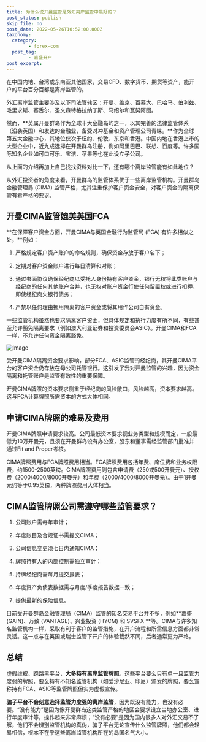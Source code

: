 ```yaml
---
title: 为什么说开曼监管是外汇离岸监管中最好的？
post_status: publish
skip_file: no
post_date: 2022-05-26T10:52:00.000Z
taxonomy:
  category:
        - forex-com
  post_tag:
        - 嘉盛开户
post_excerpt: 
---
```

在中国内地、台湾或东南亚其他国家，交易CFD、数字货币、期货等资产，能开户的平台百分百都是离岸监管的。

外汇离岸监管主要涉及以下司法管辖区：开曼、维京、百慕大、巴哈马、伯利兹、毛里求斯、塞舌尔、圣文森特格拉纳丁斯、马绍尔和瓦努阿图。

然而，**英属开曼群岛作为全球十大金融岛屿之一，以其完善的法律监管体系（沿袭英国）和发达的金融业，备受对冲基金和资产管理公司青睐。**作为全球第五大金融中心，其地位仅次于纽约、伦敦、东京和香港。中国内地在香港上市的大型企业中，近九成选择在开曼群岛注册，例如阿里巴巴、联想、百度等。许多国际知名企业如可口可乐、宝洁、苹果等也在此设立子公司。

从上面的介绍再加上自己找找资料对比一下，还有哪个离岸监管能有如此地位？

从外汇投资者的角度来看，开曼群岛的监管体系优于一些离岸监管机构。开曼群岛金融管理局 (CIMA) 监管严格，尤其注重保护客户资金安全，对客户资金的隔离保管有着严格的要求。

## 开曼CIMA监管媲美英国FCA

**在保障客户资金方面，开曼CIMA与英国金融行为监管局 (FCA) 有许多相似之处，**例如：

1. 严格规定客户资产账户的命名规则，确保资金存放于客户名下；

1. 定期对客户资金账户进行每日清算和对账；

1. 通过书面协议确保经纪商以受托人身份持有客户资金，银行无权将此类账户与经纪商的任何其他账户合并，也无权对账户资金行使任何留置权或进行扣押，即使经纪商欠银行债务；

1. 严禁以任何理由挪用隔离的客户资金或将其用作公司自有资金。

一些监管机构虽然也要求隔离客户资金，但具体规定和执行力度有所不同，有些甚至允许豁免隔离要求（例如澳大利亚证券和投资委员会ASIC）。开曼CIMA和FCA一样，不允许任何资金隔离豁免。

![Image](https://prod-files-secure.s3.us-west-2.amazonaws.com/39ed1227-6d7d-4570-be36-9ccd4a2c4241/bd849744-3fcb-4a37-8312-357962c8f065/image.png?X-Amz-Algorithm=AWS4-HMAC-SHA256&X-Amz-Content-Sha256=UNSIGNED-PAYLOAD&X-Amz-Credential=ASIAZI2LB466ZZDL6ZCB%2F20251009%2Fus-west-2%2Fs3%2Faws4_request&X-Amz-Date=20251009T161422Z&X-Amz-Expires=3600&X-Amz-Security-Token=IQoJb3JpZ2luX2VjED8aCXVzLXdlc3QtMiJIMEYCIQCSSNX7SiTUKm8%2BRU05sEVdhPgAgMqGmPpStF6iMlZnawIhAOQMr0yEARqkdo1RN4IfUOCfwj%2BN0th5K%2FgGjppUiNC3KogECNj%2F%2F%2F%2F%2F%2F%2F%2F%2F%2FwEQABoMNjM3NDIzMTgzODA1IgzlmyuaNGHal%2B%2FLwMkq3AMSaqtFdFT0CqFFxyp6Ure3oBuaPSJZ2pKOHvKu8Hqybo1KMDAqsv2T8OHJXIRVTx2DWLNxMJbZYebLkBWLmzj%2FOh0Rh959ZbCc2M54%2BIHZXRE40VqHp4mT4RYZ0EMtcrMIj0AwvHYMMoT2yJd35cRQ%2FaX8EMyQEoyi31gECN3DjxmjS%2B1F4DMg%2BtXDPIa4hxkZCF%2BKq0hEP0k%2FSaWhVFTunQVYn1%2Bx%2BcoKLAeAnWhmtW50%2F4jyrqi89%2B%2F5IBBanO%2BHdkqkhfo9Gh5CPsF03Zu8osmdfwzbIsjr11vzqTvKWrAq%2BlcYvOrrVBxDo%2B9az1rdK4fMhYWRromhwm59%2B5S7akxzM8qJFpbZYDKgAAChC2aA1sS%2BUVPyFeuDIV5%2B0s5xPNpU%2FgyORm%2Bhdf7n9dIke%2B51P5s7e2WGblmYBuLoVMOp7PRSPaH1dVh4eA7w9IsYewbdLTDYxLLHKEGbVJlRW%2B%2BX9qAPixr1nNdduspKwiJ3k0n%2FA5pkFC35Hi%2FhsUSJ8Xi5KgIH609QDkHmMUBLOHpes0knpStf6XBkbwM%2B98VHLOjLlg2cP6DsAJzAPB8XE9aTU08w%2BKX0MaUPfipypreJgfYdHRRYNLHbp1ecltXDuXTPLKLyZPZZuzD9kZ%2FHBjqkAWrtBH9UTjqFI86ij%2FoKAHarsNqI8qPoBkLTlWHHSHLhGWr00a1yVBDh4jPpwfakWUqnq0XDq68GPvyKoQKFPM1cwSxpDjytbXzwoo5jhDh%2BCLoiF19gi5DjLsiGS%2Fh7%2B4AFxNRkNE7hYtmdjZCwEYslJ8Vb9WUCfhcyq9nrZwf8gJpVjN9Qqcq6V1z8mHeEXWMxQ6cdTUuQfVlHMBM2%2F8JPdKER&X-Amz-Signature=9f2ddaf05ed68c36ba5340579b07aa9147190e4e0d5c32d31f3e1dfa340ac969&X-Amz-SignedHeaders=host&x-amz-checksum-mode=ENABLED&x-id=GetObject)

受开曼CIMA隔离资金要求影响，部分FCA、ASIC监管的经纪商，其开曼CIMA平台的客户资金仍存放在母公司托管银行。这引发了我对开曼监管的兴趣，因为资金隔离和托管账户是监管有效性的重要保障。

开曼CIMA牌照的资本要求侧重于经纪商的风险敞口，风险越高，资本要求越高。这与FCA计算牌照所需资本的方式大体相同。

## **申请CIMA牌照的难易及费用**

开曼CIMA牌照申请要求较高。公司最低资本要求视业务类型和规模而定，一般最低为10万开曼元，且须在开曼群岛设有办公室，股东和董事需经监管部门批准并通过Fit and Proper考核。

CIMA牌照费用与FCA牌照费用相当。FCA牌照费用包括年费、席位费和业务权限费，约1500-2500英镑。CIMA牌照费用则包含申请费（250或500开曼元）、授权费（2000/4000/8000开曼元）和年费（2000/4000/8000开曼元）。由于1开曼元约等于0.95英镑，两种牌照费用大体相当。

## CIMA监管牌照公司需遵守哪些监管要求？

1. 公司账户需每年审计；

1. 年度账目及合规证书需提交CIMA；

1. 公司信息变更须七日内通知CIMA；

1. 牌照持有人的内部控制需独立审计；

1. 持牌经纪商需每月提交报表；

1. 年度资产负债表数据需与月度/季度报告数据一致；

1. 提供最新的保险信息。

目前受开曼群岛金融管理局（CIMA）监管的知名交易平台并不多，例如**嘉盛 (GAIN)、万致 (VANTAGE)、兴业投资 (HYCM) 和 SVSFX **等。CIMA与许多知名监管机构一样，采取有利于客户的监管措施，在开户流程和所需信息方面都非常灵活。这一点与在英国或瑞士监管下开户的体验截然不同，后者通常更为严格。

## 总结

虚假维权、跑路黑平台，**大多持有离岸监管牌照**。这些平台要么只有单一且监管力度弱的牌照，要么持有不知名监管机构（如爱沙尼亚、印尼）颁发的牌照，要么宣称持有FCA、ASIC等监管牌照但实为虚假宣传。

**骗子平台不会刻意选择监管力度强的离岸监管**，因为既没有能力，也没有必要。“没有能力”是因为像开曼群岛这类监管严格的地区会要求设立当地办公室、进行年度审计等，操作起来非常麻烦；“没有必要”是因为国内很多人对外汇交易不了解，他们不会辨别监管机构的真伪，骗子平台无论宣传什么监管牌照，他们都会轻易相信，根本不在乎这些离岸监管机构所在的岛国名气大小。